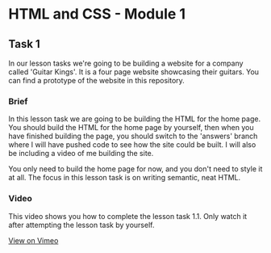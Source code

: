 # HTML and CSS - Module 1

## Task 1

In our lesson tasks we're going to be building a website for a company called 'Guitar Kings'. It is a four page website showcasing their guitars. You can find a prototype of the website in this repository.

### Brief

In this lesson task we are going to be building the HTML for the home page. You should build the HTML for the home page by yourself, then when you have finished building the page, you should switch to the 'answers' branch where I will have pushed code to see how the site could be built. I will also be including a video of me building the site.

You only need to build the home page for now, and you don't need to style it at all. The focus in this lesson task is on writing semantic, neat HTML.

### Video

This video shows you how to complete the lesson task 1.1. Only watch it after attempting the lesson task by yourself.

[View on Vimeo](https://player.vimeo.com/video/478422931)
